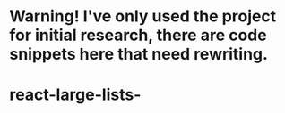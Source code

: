 
# Warning! I've only used the project for initial research, there are code snippets here that need rewriting.




# react-large-lists-
